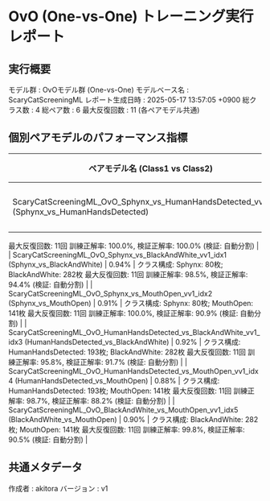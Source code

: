 # OvO (One-vs-One) トレーニング実行レポート

## 実行概要
モデル群         : OvOモデル群 (One-vs-One)
モデルベース名   : ScaryCatScreeningML
レポート生成日時   : 2025-05-17 13:57:05 +0900
総クラス数       : 4
総ペア数         : 6
最大反復回数     : 11 (各ペアモデル共通)
## 個別ペアモデルのパフォーマンス指標
| ペアモデル名 (Class1 vs Class2) | 検証正解率 | モデル説明 |
|---------------------------------|--------------|------------|
| ScaryCatScreeningML_OvO_Sphynx_vs_HumanHandsDetected_vv1_idx0 (Sphynx_vs_HumanHandsDetected) | 1.00% | クラス構成: Sphynx: 80枚; HumanHandsDetected: 193枚
最大反復回数: 11回
訓練正解率: 100.0%, 検証正解率: 100.0%
(検証: 自動分割) |
| ScaryCatScreeningML_OvO_Sphynx_vs_BlackAndWhite_vv1_idx1 (Sphynx_vs_BlackAndWhite) | 0.94% | クラス構成: Sphynx: 80枚; BlackAndWhite: 282枚
最大反復回数: 11回
訓練正解率: 98.5%, 検証正解率: 94.4%
(検証: 自動分割) |
| ScaryCatScreeningML_OvO_Sphynx_vs_MouthOpen_vv1_idx2 (Sphynx_vs_MouthOpen) | 0.91% | クラス構成: Sphynx: 80枚; MouthOpen: 141枚
最大反復回数: 11回
訓練正解率: 100.0%, 検証正解率: 90.9%
(検証: 自動分割) |
| ScaryCatScreeningML_OvO_HumanHandsDetected_vs_BlackAndWhite_vv1_idx3 (HumanHandsDetected_vs_BlackAndWhite) | 0.92% | クラス構成: HumanHandsDetected: 193枚; BlackAndWhite: 282枚
最大反復回数: 11回
訓練正解率: 95.8%, 検証正解率: 91.7%
(検証: 自動分割) |
| ScaryCatScreeningML_OvO_HumanHandsDetected_vs_MouthOpen_vv1_idx4 (HumanHandsDetected_vs_MouthOpen) | 0.88% | クラス構成: HumanHandsDetected: 193枚; MouthOpen: 141枚
最大反復回数: 11回
訓練正解率: 98.7%, 検証正解率: 88.2%
(検証: 自動分割) |
| ScaryCatScreeningML_OvO_BlackAndWhite_vs_MouthOpen_vv1_idx5 (BlackAndWhite_vs_MouthOpen) | 0.90% | クラス構成: BlackAndWhite: 282枚; MouthOpen: 141枚
最大反復回数: 11回
訓練正解率: 99.8%, 検証正解率: 90.5%
(検証: 自動分割) |

## 共通メタデータ
作成者            : akitora
バージョン        : v1